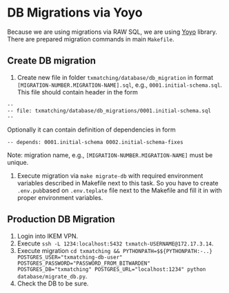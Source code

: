 # DB Migrations via Yoyo

Because we are using migrations via RAW SQL, we are using [Yoyo](https://ollycope.com/software/yoyo/latest/) library.
There are prepared migration commands in main `Makefile`.

## Create DB migration

1. Create new file in folder `txmatching/database/db_migration` in format `[MIGRATION-NUMBER.MIGRATION-NAME].sql`,
 e.g., `0001.initial-schema.sql`. This file should contain header in the form
```
--
-- file: txmatching/database/db_migrations/0001.initial-schema.sql
--
```
Optionally it can contain definition of dependencies in form
```
-- depends: 0001.initial-schema 0002.initial-schema-fixes
```

Note: migration name, e.g., `[MIGRATION-NUMBER.MIGRATION-NAME]` must be unique.


1. Execute migration via `make migrate-db` with required environment variables described in Makefile next to this task.
   So you have to create `.env.pub`based on `.env.teplate` file next to the Makefile and fill it in with proper environment
   variables.

## Production DB Migration

1. Login into IKEM VPN.
1. Execute `ssh -L 1234:localhost:5432 txmatch-USERNAME@172.17.3.14`.
1. Execute migration `cd txmatching && PYTHONPATH=$${PYTHONPATH:-..} POSTGRES_USER="txmatching-db-user" POSTGRES_PASSWORD="PASSWORD_FROM_BITWARDEN" POSTGRES_DB="txmatching" POSTGRES_URL="localhost:1234" python database/migrate_db.py`.
1. Check the DB to be sure.
